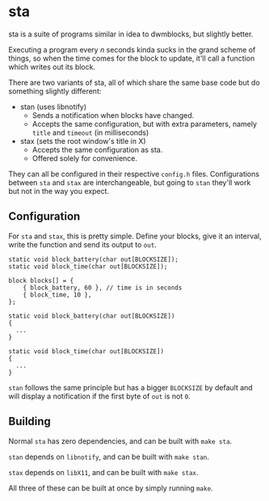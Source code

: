 # sta

sta is a suite of programs similar in idea to dwmblocks, but slightly better.

Executing a program every *n* seconds kinda sucks in the grand scheme of things,
so when the time comes for the block to update, it'll call a function which
writes out its block.

There are two variants of sta, all of which share the same base code but do
something slightly different:

- stan (uses libnotify)
  - Sends a notification when blocks have changed.
  - Accepts the same configuration, but with extra parameters, namely `title`
    and `timeout` (in milliseconds)
- stax (sets the root window's title in X)
  - Accepts the same configuration as sta.
  - Offered solely for convenience.

They can all be configured in their respective `config.h` files.
Configurations between `sta` and `stax` are interchangeable, but going to `stan`
they'll work but not in the way you expect.

## Configuration

For `sta` and `stax`, this is pretty simple.
Define your blocks, give it an interval, write the function and send its output
to `out`.

```
static void block_battery(char out[BLOCKSIZE]);
static void block_time(char out[BLOCKSIZE]);

block blocks[] = {
	{ block_battery, 60 }, // time is in seconds
	{ block_time, 10 },
};

static void block_battery(char out[BLOCKSIZE])
{
  ...
}

static void block_time(char out[BLOCKSIZE])
{
  ...
}
```

`stan` follows the same principle but has a bigger `BLOCKSIZE` by default and
will display a notification if the first byte of `out` is not `0`.

## Building

Normal `sta` has zero dependencies, and can be built with `make sta`.

`stan` depends on `libnotify`, and can be built with `make stan`.

`stax` depends on `libX11`, and can be built with `make stax`.

All three of these can be built at once by simply running `make`.
